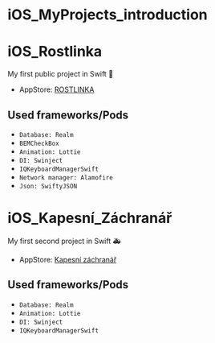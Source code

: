 # iOS_MyProjects_introduction

# iOS_Rostlinka
My first public project in Swift 🥀
- AppStore: [ROSTLINKA](https://apps.apple.com/us/app/rostlinka/id1462197358)

## Used frameworks/Pods
- `Database: Realm`
- `BEMCheckBox`
- `Animation: Lottie`
- `DI: Swinject`
- `IQKeyboardManagerSwift`
- `Network manager: Alamofire`
- `Json: SwiftyJSON`


# iOS_Kapesní_Záchranář
My first second project in Swift 🚑
- AppStore: [Kapesní záchranář](https://apps.apple.com/us/app/kapesn%C3%AD-záchranář/id1510135161)

## Used frameworks/Pods
- `Database: Realm`
- `Animation: Lottie`
- `DI: Swinject`
- `IQKeyboardManagerSwift`

